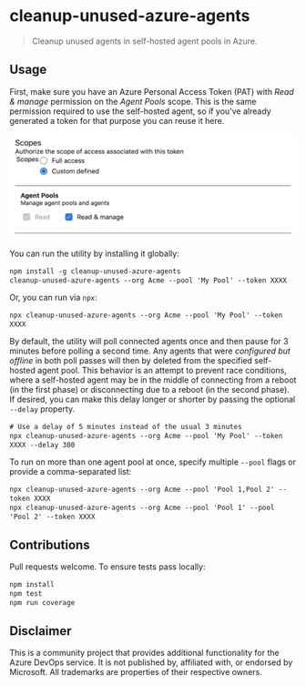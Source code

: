 # cleanup-unused-azure-agents

> Cleanup unused agents in self-hosted agent pools in Azure.

## Usage

First, make sure you have an Azure Personal Access Token (PAT) with _Read & manage_ permission on the _Agent Pools_ scope. This is the same permission required to use the self-hosted agent, so if you've already generated a token for that purpose you can reuse it here.

![Screenshot of Azure Scopes settings](images/agent-pools-scope.png)

You can run the utility by installing it globally:

```console
npm install -g cleanup-unused-azure-agents
cleanup-unused-azure-agents --org Acme --pool 'My Pool' --token XXXX
```

Or, you can run via `npx`:

```console
npx cleanup-unused-azure-agents --org Acme --pool 'My Pool' --token XXXX
```

By default, the utility will poll connected agents once and then pause for 3 minutes before polling a second time. Any agents that were _configured but offline_ in both poll passes will then by deleted from the specified self-hosted agent pool. This behavior is an attempt to prevent race conditions, where a self-hosted agent may be in the middle of connecting from a reboot (in the first phase) or disconnecting due to a reboot (in the second phase). If desired, you can make this delay longer or shorter by passing the optional `--delay` property.

```console
# Use a delay of 5 minutes instead of the usual 3 minutes
npx cleanup-unused-azure-agents --org Acme --pool 'My Pool' --token XXXX --delay 300
```

To run on more than one agent pool at once, specify multiple `--pool` flags or provide a comma-separated list:

```console
npx cleanup-unused-azure-agents --org Acme --pool 'Pool 1,Pool 2' --token XXXX
npx cleanup-unused-azure-agents --org Acme --pool 'Pool 1' --pool 'Pool 2' --token XXXX
```

## Contributions

Pull requests welcome. To ensure tests pass locally:

```console
npm install
npm test
npm run coverage
```

## Disclaimer

This is a community project that provides additional functionality for the Azure DevOps service. It is not published by, affiliated with, or endorsed by Microsoft. All trademarks are properties of their respective owners.
